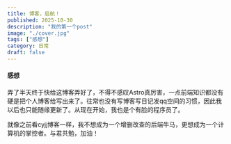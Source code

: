 ```yaml
---
title: 博客，启航！
published: 2025-10-30
description: "我的第一个post"
image: "./cover.jpg"
tags: ["感想"]
category: 日常
draft: false
---
```








#### 感想
​	弄了半天终于快给这博客弄好了，不得不感叹Astro真厉害，一点前端知识都没有硬是把个人博客给写出来了。往常也没有写博客写日记发qq空间的习惯，因此我以后也只能随缘更新了。从现在开始，我也是个有脸的程序员了。

​	就像之前看cyjj博客一样，我不想成为一个增删改查的后端牛马，更想成为一个计算机的掌控者。与君共勉，加油！






